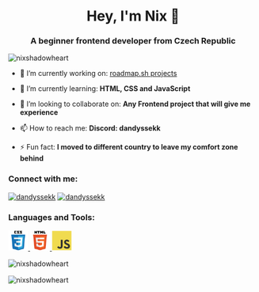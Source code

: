 <h1 align="center">Hey, I'm Nix 👋</h1>
<h3 align="center">A beginner frontend developer from Czech Republic</h3>

<p align="left"> <img src="https://komarev.com/ghpvc/?username=nixshadowheart&label=Profile%20views&color=0e75b6&style=flat" alt="nixshadowheart" /> </p>

- 🔭 I’m currently working on: [roadmap.sh projects](https://github.com/NixShadowheart/roadmap.sh)

- 🌱 I’m currently learning: **HTML, CSS and JavaScript**

- 👯 I’m looking to collaborate on: **Any Frontend project that will give me experience**

- 📫 How to reach me: **Discord: dandyssekk**

- ⚡ Fun fact: **I moved to different country to leave my comfort zone behind**

<h3 align="left">Connect with me:</h3>
<p align="left">
<a href="https://instagram.com/dandyssekk" target="blank"><img align="center" src="https://raw.githubusercontent.com/rahuldkjain/github-profile-readme-generator/master/src/images/icons/Social/instagram.svg" alt="dandyssekk" height="30" width="40" /></a>
<a href="https://discord.gg/dandyssekk" target="blank"><img align="center" src="https://raw.githubusercontent.com/rahuldkjain/github-profile-readme-generator/master/src/images/icons/Social/discord.svg" alt="dandyssekk" height="30" width="40" /></a>
</p>

<h3 align="left">Languages and Tools:</h3>
<p align="left"> <a href="https://www.w3schools.com/css/" target="_blank" rel="noreferrer"> <img src="https://raw.githubusercontent.com/devicons/devicon/master/icons/css3/css3-original-wordmark.svg" alt="css3" width="40" height="40"/> </a> <a href="https://www.w3.org/html/" target="_blank" rel="noreferrer"> <img src="https://raw.githubusercontent.com/devicons/devicon/master/icons/html5/html5-original-wordmark.svg" alt="html5" width="40" height="40"/> </a> <a href="https://developer.mozilla.org/en-US/docs/Web/JavaScript" target="_blank" rel="noreferrer"> <img src="https://raw.githubusercontent.com/devicons/devicon/master/icons/javascript/javascript-original.svg" alt="javascript" width="40" height="40"/> </a> </p>

<p><img align="center" src="https://github-readme-stats.vercel.app/api/top-langs?username=nixshadowheart&show_icons=true&locale=en&layout=compact" alt="nixshadowheart" /></p>

<p><img align="center" src="https://github-readme-streak-stats.herokuapp.com/?user=nixshadowheart&" alt="nixshadowheart" /></p>
